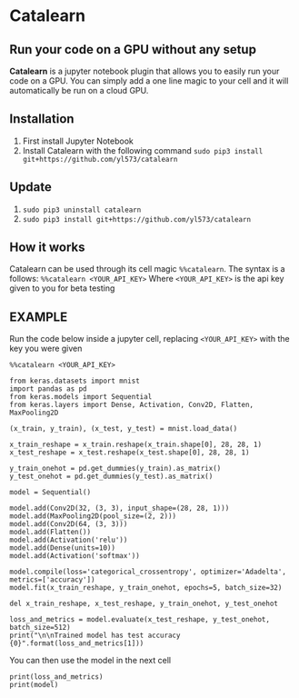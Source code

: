 # Catalearn

## Run your code on a GPU without any setup

__Catalearn__ is a jupyter notebook plugin that allows you to easily run your code on a GPU. You can simply add a one line magic to your cell and it will automatically be run on a cloud GPU. 

## Installation
1. First install Jupyter Notebook
2. Install Catalearn with the following command
`sudo pip3 install git+https://github.com/yl573/catalearn`

## Update
1. `sudo pip3 uninstall catalearn`
2. `sudo pip3 install git+https://github.com/yl573/catalearn`

## How it works
Catalearn can be used through its cell magic `%%catalearn`. The syntax is a follows:
`%%catalearn <YOUR_API_KEY>`
Where `<YOUR_API_KEY>` is the api key given to you for beta testing

## EXAMPLE
Run the code below inside a jupyter cell, replacing `<YOUR_API_KEY>` with the key you were given
```
%%catalearn <YOUR_API_KEY>

from keras.datasets import mnist
import pandas as pd
from keras.models import Sequential
from keras.layers import Dense, Activation, Conv2D, Flatten, MaxPooling2D

(x_train, y_train), (x_test, y_test) = mnist.load_data()

x_train_reshape = x_train.reshape(x_train.shape[0], 28, 28, 1)
x_test_reshape = x_test.reshape(x_test.shape[0], 28, 28, 1)

y_train_onehot = pd.get_dummies(y_train).as_matrix()
y_test_onehot = pd.get_dummies(y_test).as_matrix()

model = Sequential()

model.add(Conv2D(32, (3, 3), input_shape=(28, 28, 1)))
model.add(MaxPooling2D(pool_size=(2, 2)))
model.add(Conv2D(64, (3, 3)))
model.add(Flatten())
model.add(Activation('relu'))
model.add(Dense(units=10))
model.add(Activation('softmax'))

model.compile(loss='categorical_crossentropy', optimizer='Adadelta', metrics=['accuracy'])
model.fit(x_train_reshape, y_train_onehot, epochs=5, batch_size=32)

del x_train_reshape, x_test_reshape, y_train_onehot, y_test_onehot

loss_and_metrics = model.evaluate(x_test_reshape, y_test_onehot, batch_size=512)
print("\n\nTrained model has test accuracy {0}".format(loss_and_metrics[1]))
```
You can then use the model in the next cell
```
print(loss_and_metrics)
print(model)
```

